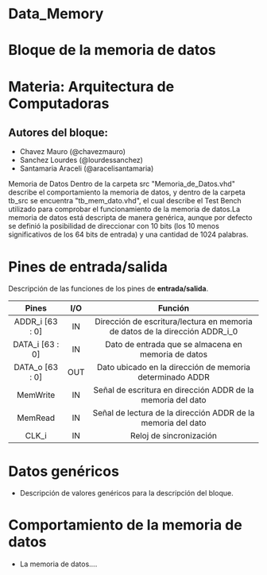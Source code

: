 # Data_Memory
# Bloque de la memoria de datos

# Materia: Arquitectura de Computadoras
## Autores del bloque:
- Chavez Mauro (@chavezmauro) 
- Sanchez Lourdes (@lourdessanchez)
- Santamaria Araceli (@aracelisantamaria)

Memoria de Datos
Dentro de la carpeta src "Memoria_de_Datos.vhd" describe el comportamiento la memoria de datos, y dentro de la carpeta tb_src se encuentra "tb_mem_dato.vhd", el cual describe el Test Bench utilizado para comprobar el funcionamiento de la memoria de datos.La memoria de datos está descripta de manera genérica, aunque por defecto se definió la posibilidad de direccionar con 10 bits (los 10 menos significativos de los 64 bits de entrada) y una cantidad de 1024 palabras.

# Pines de entrada/salida
Descripción de las funciones de los pines de **entrada/salida**.

| Pines                | I/O      |   Función                                                |
|     :----:           |  :----:  |          :----:                                            |
|ADDR_i [63 : 0]       | IN       | Dirección de escritura/lectura en memoria de datos de la dirección ADDR_i_0   |
|DATA_i [63 : 0]       | IN       | Dato de entrada  que se almacena en memoria de datos |
|DATA_o [63 : 0]       | OUT      | Dato ubicado en la dirección de memoria determinado ADDR    |
|MemWrite              | IN       | Señal de escritura en dirección ADDR de la memoria del dato   |
|MemRead               | IN       | Señal de lectura de la dirección ADDR de la memoria del dato   |
|CLK_i                 | IN       | Reloj de sincronización |

# Datos genéricos
- Descripción de valores genéricos para la descripción del bloque.


# Comportamiento de la memoria de datos
- La memoria de datos....
